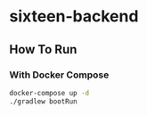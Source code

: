 # sixteen-backend

## How To Run

### With Docker Compose

```bash
docker-compose up -d
./gradlew bootRun
```
